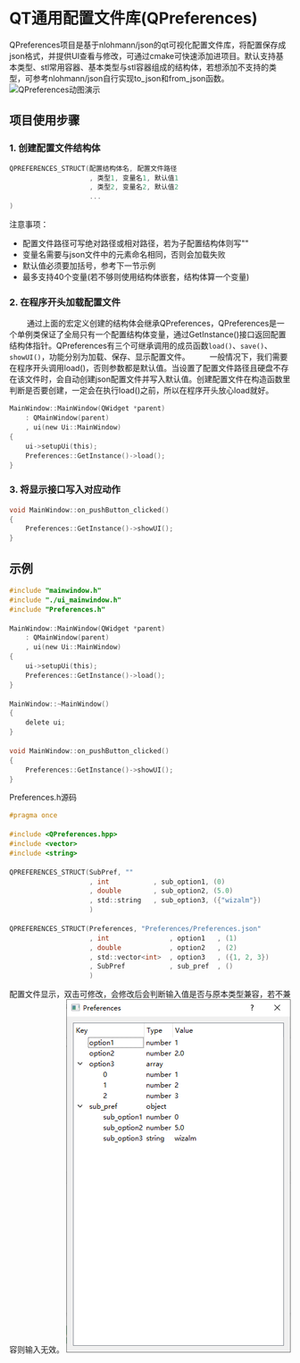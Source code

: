# QT通用配置文件库(QPreferences)
QPreferences项目是基于nlohmann/json的qt可视化配置文件库，将配置保存成json格式，并提供UI查看与修改，可通过cmake可快速添加进项目。默认支持基本类型、stl常用容器、基本类型与stl容器组成的结构体，若想添加不支持的类型，可参考nlohmann/json自行实现to_json和from_json函数。
![QPreferences动图演示](./pic/QPreferences_demo.gif)
## 项目使用步骤
### 1. 创建配置文件结构体
```c
QPREFERENCES_STRUCT(配置结构体名, 配置文件路径
                    , 类型1, 变量名1, 默认值1
                    , 类型2, 变量名2, 默认值2
                    ...
)
```
注意事项：
 - 配置文件路径可写绝对路径或相对路径，若为子配置结构体则写""
 - 变量名需要与json文件中的元素命名相同，否则会加载失败
 - 默认值必须要加括号，参考下一节示例
 - 最多支持40个变量(若不够则使用结构体嵌套，结构体算一个变量)
### 2.  在程序开头加载配置文件
&nbsp;&nbsp;&nbsp;&nbsp;&nbsp;&nbsp;&nbsp;&nbsp;通过上面的宏定义创建的结构体会继承QPreferences，QPreferences是一个单例类保证了全局只有一个配置结构体变量，通过GetInstance()接口返回配置结构体指针。QPreferences有三个可继承调用的成员函数`load()`、`save()`、`showUI()`，功能分别为加载、保存、显示配置文件。
&nbsp;&nbsp;&nbsp;&nbsp;&nbsp;&nbsp;&nbsp;&nbsp;一般情况下，我们需要在程序开头调用load()，否则参数都是默认值。当设置了配置文件路径且硬盘不存在该文件时，会自动创建json配置文件并写入默认值。创建配置文件在构造函数里判断是否要创建，一定会在执行load()之前，所以在程序开头放心load就好。
```c
MainWindow::MainWindow(QWidget *parent)
    : QMainWindow(parent)
    , ui(new Ui::MainWindow)
{
    ui->setupUi(this);
    Preferences::GetInstance()->load();
}
```
### 3.  将显示接口写入对应动作
```c
void MainWindow::on_pushButton_clicked()
{
    Preferences::GetInstance()->showUI();
}
```
## 示例
```c
#include "mainwindow.h"
#include "./ui_mainwindow.h"
#include "Preferences.h"

MainWindow::MainWindow(QWidget *parent)
    : QMainWindow(parent)
    , ui(new Ui::MainWindow)
{
    ui->setupUi(this);
    Preferences::GetInstance()->load();
}

MainWindow::~MainWindow()
{
    delete ui;
}

void MainWindow::on_pushButton_clicked()
{
    Preferences::GetInstance()->showUI();
}


```
Preferences.h源码
```c
#pragma once

#include <QPreferences.hpp>
#include <vector>
#include <string>

QPREFERENCES_STRUCT(SubPref, ""
                    , int           , sub_option1, (0)
                    , double        , sub_option2, (5.0)
                    , std::string   , sub_option3, ({"wizalm"})
                    )

QPREFERENCES_STRUCT(Preferences, "Preferences/Preferences.json"
                    , int               , option1   , (1)
                    , double            , option2   , (2)
                    , std::vector<int>  , option3   , ({1, 2, 3})
                    , SubPref           , sub_pref  , ()
                    )

```
配置文件显示，双击可修改，会修改后会判断输入值是否与原本类型兼容，若不兼容则输入无效。
![QPreferences静态演示](./pic/QPreferences_demo.png)
